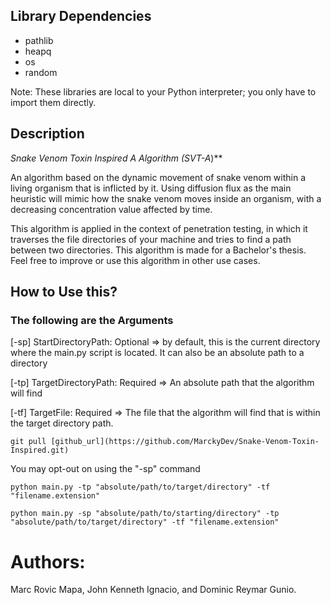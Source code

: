 ## Library Dependencies
- pathlib
- heapq
- os
- random

Note: These libraries are local to your Python interpreter; you only have to import them directly.

## Description
**Snake Venom Toxin Inspired A* Algorithm (SVT-A*)**

An algorithm based on the dynamic movement of snake venom within a living organism that is inflicted by it. Using diffusion flux as the main heuristic will mimic how the snake venom moves inside an organism, with a decreasing concentration value affected by time. 

This algorithm is applied in the context of penetration testing, in which it traverses the file directories of your machine and tries to find a path between two directories. This algorithm is made for a Bachelor's thesis. Feel free to improve or use this algorithm in other use cases.

## How to Use this?

### The following are the Arguments 
[-sp] StartDirectoryPath: Optional => by default, this is the current directory where the main.py script is located. It can also be an absolute path to a directory

[-tp] TargetDirectoryPath: Required => An absolute path that the algorithm will find

[-tf] TargetFile: Required => The file that the algorithm will find that is within the target directory path.


```
git pull [github_url](https://github.com/MarckyDev/Snake-Venom-Toxin-Inspired.git)
```

You may opt-out on using the "-sp" command

```
python main.py -tp "absolute/path/to/target/directory" -tf "filename.extension"
```

```
python main.py -sp "absolute/path/to/starting/directory" -tp "absolute/path/to/target/directory" -tf "filename.extension"
```

# Authors:
 Marc Rovic Mapa, John Kenneth Ignacio, and Dominic Reymar Gunio.


